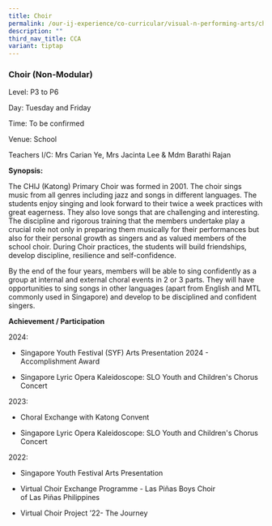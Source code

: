 ```yaml
---
title: Choir
permalink: /our-ij-experience/co-curricular/visual-n-performing-arts/choir/
description: ""
third_nav_title: CCA
variant: tiptap
---
```

<h3>Choir (Non-Modular)</h3>
<p>Level: P3 to P6</p>
<p>Day: Tuesday and Friday</p>
<p>Time: To be confirmed</p>
<p>Venue: School</p>
<p>Teachers I/C: Mrs Carian Ye, Mrs Jacinta Lee &amp; Mdm Barathi Rajan</p>
<p><strong>Synopsis:</strong>
</p>
<p>The CHIJ (Katong) Primary Choir was formed in 2001. The choir sings music
from all genres including jazz and songs in different languages. The students
enjoy singing and look forward to their twice a week practices with great
eagerness. They also love songs that are challenging and interesting. The
discipline and rigorous training that the members undertake play a crucial
role not only in preparing them musically for their performances but also
for their personal growth as singers and as valued members of the school
choir. During Choir practices, the students will build friendships, develop
discipline, resilience and self-confidence.</p>
<p>By the end of the four years, members will be able to sing confidently
as a group at internal and external choral events in 2 or 3 parts. They
will have opportunities to sing songs in other languages (apart from English
and MTL commonly used in Singapore) and develop to be disciplined and confident
singers.</p>
<p><strong>Achievement / Participation</strong>
</p>
<p>2024:</p>
<ul data-tight="true" class="tight">
<li>
<p>Singapore Youth Festival (SYF) Arts Presentation 2024 -&nbsp; Accomplishment
Award</p>
</li>
<li>
<p>Singapore Lyric Opera Kaleidoscope: SLO Youth and Children's Chorus Concert</p>
</li>
</ul>
<p>2023:</p>
<ul data-tight="true" class="tight">
<li>
<p>Choral Exchange with Katong Convent</p>
</li>
<li>
<p>Singapore Lyric Opera Kaleidoscope: SLO Youth and Children's Chorus Concert</p>
</li>
</ul>
<p>2022:</p>
<ul data-tight="true" class="tight">
<li>
<p>Singapore Youth Festival Arts Presentation</p>
</li>
<li>
<p>Virtual Choir Exchange Programme - Las&nbsp;Piñas&nbsp;Boys Choir of&nbsp;Las&nbsp;Piñas&nbsp;Philippines</p>
</li>
<li>
<p>Virtual Choir Project ’22- The Journey</p>
</li>
</ul>
<p></p>
